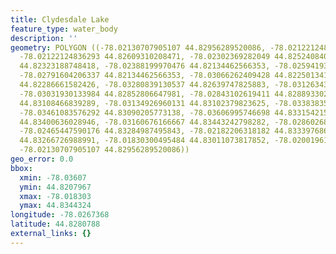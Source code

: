 ```yaml
---
title: Clydesdale Lake
feature_type: water_body
description: ''
geometry: POLYGON ((-78.02130707905107 44.82956289520086, -78.02122124836293 44.82755409306505,
  -78.02122124836293 44.82609310208471, -78.02302369282049 44.82524084024558, -78.02250870868976
  44.82323188748418, -78.02388199970476 44.82134462566353, -78.02594193622861 44.82079669936967,
  -78.02791604206337 44.82134462566353, -78.03066262409428 44.82250134185, -78.0319500844211
  44.82286661582426, -78.03280839130537 44.82639747825883, -78.03126343891314 44.82724972299757,
  -78.03031930133984 44.82852806647981, -78.02843102619411 44.82889330226747, -78.02928933307837
  44.83108466839289, -78.03134926960131 44.83102379823625, -78.03383835956683 44.83157162732785,
  -78.03461083576292 44.83090205773138, -78.03606995746698 44.83315421545312, -78.03401002094404
  44.83400636028946, -78.03160676166667 44.83443242798282, -78.02860268757044 44.83291074318581,
  -78.02465447590176 44.83284987495843, -78.02182206318182 44.83339768669246, -78.01924714252814
  44.83266726988991, -78.01830300495484 44.83011073817852, -78.02001961872425 44.82980638161137,
  -78.02130707905107 44.82956289520086))
geo_error: 0.0
bbox:
  xmin: -78.03607
  ymin: 44.8207967
  xmax: -78.018303
  ymax: 44.8344324
longitude: -78.0267368
latitude: 44.8280788
external_links: {}
---
```

